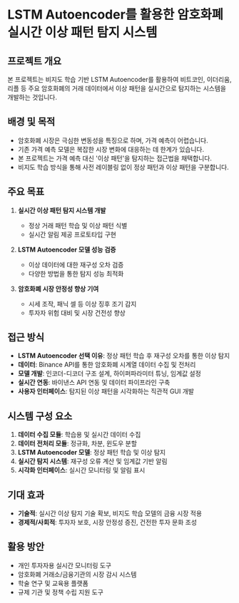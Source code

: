 # LSTM Autoencoder를 활용한 암호화폐 실시간 이상 패턴 탐지 시스템

## 프로젝트 개요

본 프로젝트는 비지도 학습 기반 LSTM Autoencoder를 활용하여 비트코인, 이더리움, 리플 등 주요 암호화폐의 거래 데이터에서 이상 패턴을 실시간으로 탐지하는 시스템을 개발하는 것입니다.

## 배경 및 목적

- 암호화폐 시장은 극심한 변동성을 특징으로 하며, 가격 예측이 어렵습니다.
- 기존 가격 예측 모델은 복잡한 시장 변화에 대응하는 데 한계가 있습니다.
- 본 프로젝트는 가격 예측 대신 '이상 패턴'을 탐지하는 접근법을 채택합니다.
- 비지도 학습 방식을 통해 사전 레이블링 없이 정상 패턴과 이상 패턴을 구분합니다.

## 주요 목표

1. **실시간 이상 패턴 탐지 시스템 개발**

   - 정상 거래 패턴 학습 및 이상 패턴 식별
   - 실시간 알림 제공 프로토타입 구현

2. **LSTM Autoencoder 모델 성능 검증**

   - 이상 데이터에 대한 재구성 오차 검증
   - 다양한 방법을 통한 탐지 성능 최적화

3. **암호화폐 시장 안정성 향상 기여**
   - 시세 조작, 패닉 셀 등 이상 징후 조기 감지
   - 투자자 위험 대비 및 시장 건전성 향상

## 접근 방식

- **LSTM Autoencoder 선택 이유**: 정상 패턴 학습 후 재구성 오차를 통한 이상 탐지
- **데이터**: Binance API를 통한 암호화폐 시계열 데이터 수집 및 전처리
- **모델 개발**: 인코더-디코더 구조 설계, 하이퍼파라미터 튜닝, 임계값 설정
- **실시간 연동**: 바이낸스 API 연동 및 데이터 파이프라인 구축
- **사용자 인터페이스**: 탐지된 이상 패턴을 시각화하는 직관적 GUI 개발

## 시스템 구성 요소

1. **데이터 수집 모듈**: 학습용 및 실시간 데이터 수집
2. **데이터 전처리 모듈**: 정규화, 차분, 윈도우 분할
3. **LSTM Autoencoder 모델**: 정상 패턴 학습 및 이상 탐지
4. **실시간 탐지 시스템**: 재구성 오류 계산 및 임계값 기반 알림
5. **시각화 인터페이스**: 실시간 모니터링 및 알림 표시

## 기대 효과

- **기술적**: 실시간 이상 탐지 기술 확보, 비지도 학습 모델의 금융 시장 적용
- **경제적/사회적**: 투자자 보호, 시장 안정성 증진, 건전한 투자 문화 조성

## 활용 방안

- 개인 투자자용 실시간 모니터링 도구
- 암호화폐 거래소/금융기관의 시장 감시 시스템
- 학술 연구 및 교육용 플랫폼
- 규제 기관 및 정책 수립 지원 도구

